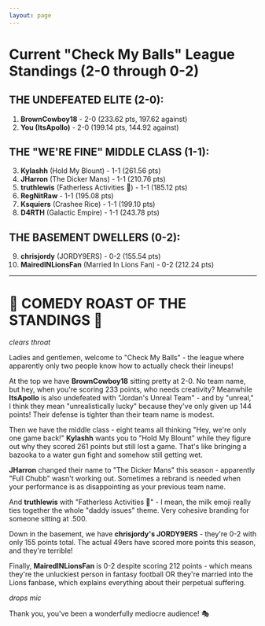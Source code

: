 ```yaml
---
layout: page
---
```


# Current "Check My Balls" League Standings (2-0 through 0-2)

## **THE UNDEFEATED ELITE (2-0):**
1. **BrownCowboy18** - 2-0 (233.62 pts, 197.62 against)
2. **You (ItsApollo)** - 2-0 (199.14 pts, 144.92 against)

## **THE "WE'RE FINE" MIDDLE CLASS (1-1):**
3. **Kylashh** (Hold My Blount) - 1-1 (261.56 pts)
4. **JHarron** (The Dicker Mans) - 1-1 (210.76 pts)
5. **truthlewis** (Fatherless Activities 🥛) - 1-1 (185.12 pts)
6. **RegNitRaw** - 1-1 (195.08 pts)
7. **Ksquiers** (Crashee Rice) - 1-1 (199.10 pts)
8. **D4RTH** (Galactic Empire) - 1-1 (243.78 pts)

## **THE BASEMENT DWELLERS (0-2):**
9. **chrisjordy** (JORDY9ERS) - 0-2 (155.54 pts)
10. **MairedINLionsFan** (Married In Lions Fan) - 0-2 (212.24 pts)

---

# 🎤 **COMEDY ROAST OF THE STANDINGS** 🎤

*clears throat*

Ladies and gentlemen, welcome to "Check My Balls" - the league where apparently only two people know how to actually check their lineups!

At the top we have **BrownCowboy18** sitting pretty at 2-0. No team name, but hey, when you're scoring 233 points, who needs creativity? Meanwhile **ItsApollo** is also undefeated with "Jordan's Unreal Team" - and by "unreal," I think they mean "unrealistically lucky" because they've only given up 144 points! Their defense is tighter than their team name is modest.

Then we have the middle class - eight teams all thinking "Hey, we're only one game back!" **Kylashh** wants you to "Hold My Blount" while they figure out why they scored 261 points but still lost a game. That's like bringing a bazooka to a water gun fight and somehow still getting wet.

**JHarron** changed their name to "The Dicker Mans" this season - apparently "Full Chubb" wasn't working out. Sometimes a rebrand is needed when your performance is as disappointing as your previous team name.

And **truthlewis** with "Fatherless Activities 🥛" - I mean, the milk emoji really ties together the whole "daddy issues" theme. Very cohesive branding for someone sitting at .500.

Down in the basement, we have **chrisjordy's JORDY9ERS** - they're 0-2 with only 155 points total. The actual 49ers have scored more points this season, and they're terrible!

Finally, **MairedINLionsFan** is 0-2 despite scoring 212 points - which means they're the unluckiest person in fantasy football OR they're married into the Lions fanbase, which explains everything about their perpetual suffering.

*drops mic*

Thank you, you've been a wonderfully mediocre audience! 🎭

